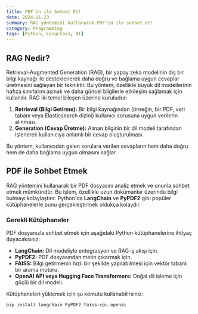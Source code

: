 ```yaml
---
title: PDF'in ile Sohbet Et!
date: 2024-11-23
summary: RAG yöntemini kullanarak PDF'in ile sohbet et!
category: Programming
tags: [Python, Langchain, AI]
---
```


## RAG Nedir?

Retrieval-Augmented Generation (RAG), bir yapay zeka modelinin dış bir bilgi kaynağı ile desteklenerek daha doğru ve bağlama uygun cevaplar üretmesini sağlayan bir tekniktir. Bu yöntem, özellikle büyük dil modellerinin hafıza sınırlarını aşmak ve daha güncel bilgilerle etkileşim sağlamak için kullanılır. RAG iki temel bileşen üzerine kuruludur:

1. **Retrieval (Bilgi Getirme):** Bir bilgi kaynağından (örneğin, bir PDF, veri tabanı veya Elasticsearch dizini) kullanıcı sorusuna uygun verilerin alınması.
2. **Generation (Cevap Üretme):** Alınan bilginin bir dil modeli tarafından işlenerek kullanıcıya anlamlı bir cevap oluşturulması.

Bu yöntem, kullanıcıdan gelen sorulara verilen cevapların hem daha doğru hem de daha bağlama uygun olmasını sağlar.

## PDF ile Sohbet Etmek

RAG yöntemini kullanarak bir PDF dosyasını analiz etmek ve onunla sohbet etmek mümkündür. Bu işlem, özellikle uzun dokümanlar üzerinde bilgi bulmayı kolaylaştırır. Python'da **LangChain** ve **PyPDF2** gibi popüler kütüphanelerle bunu gerçekleştirmek oldukça kolaydır.

### Gerekli Kütüphaneler

PDF dosyanızla sohbet etmek için aşağıdaki Python kütüphanelerine ihtiyaç duyacaksınız:

- **LangChain:** Dil modeliyle entegrasyon ve RAG iş akışı için.
- **PyPDF2:** PDF dosyasından metin çıkarmak için.
- **FAISS:** Bilgi getirmenin hızlı bir şekilde yapılabilmesi için vektör tabanlı bir arama motoru.
- **OpenAI API veya Hugging Face Transformers:** Doğal dil işleme için güçlü bir dil modeli.

Kütüphaneleri yüklemek için şu komutu kullanabilirsiniz:

```bash
pip install langchain PyPDF2 faiss-cpu openai
```
